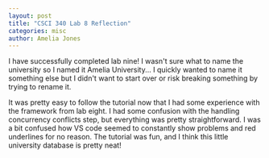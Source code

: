 ```yaml
---
layout: post
title: "CSCI 340 Lab 8 Reflection"
categories: misc
author: Amelia Jones
---
```


I have successfully completed lab nine!
I wasn't sure what to name the university so I named it Amelia University... I quickly wanted to name it something else but I didn't want to start over or risk breaking something by trying to rename it.

It was pretty easy to follow the tutorial now that I had some experience with the framework from lab eight. I had some confusion with the handling concurrency conflicts step, but everything was pretty straightforward. I was a bit confused how VS code seemed to constantly show problems and red underlines for no reason. 
The tutorial was fun, and I think this little university database is pretty neat!




